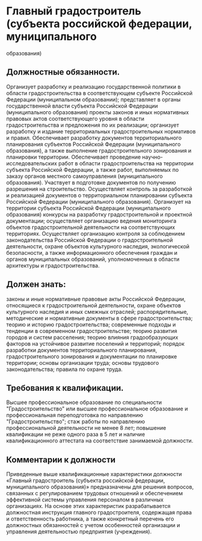 # Главный градостроитель (субъекта российской федерации, муниципального
образования)

## Должностные обязанности.
Организует разработку и реализацию
государственной политики в области градостроительства в соответствующем
субъекте Российской Федерации (муниципальном образовании); представляет в
органы государственной власти субъекта Российской Федерации (муниципального
образования) проекты законов и иных нормативных правовых актов
соответствующего уровня в области градостроительства и предложения по их
реализации; организует разработку и издание территориальных градостроительных
нормативов и правил. Обеспечивает разработку документов территориального
планирования субъектов Российской Федерации (муниципального образования), а
также выполнение градостроительного зонирования и планировки территории.
Обеспечивает проведение научно-исследовательских работ в области
градостроительства на территории субъекта Российской Федерации, а также работ,
выполняемых по заказу органов местного самоуправления (муниципального
образования). Участвует в подготовке документов по получению разрешения на
строительство. Осуществляет контроль за разработкой и реализацией документов о
территориальном планировании субъекта Российской Федерации (муниципального
образования). Организует на территории субъекта Российской Федерации
(муниципального образования) конкурсы на разработку градостроительной и
проектной документации; осуществляет организацию ведения мониторинга объектов
градостроительной деятельности на соответствующих территориях. Осуществляет
организацию контроля за соблюдением законодательства Российской Федерации о
градостроительной деятельности, охране объектов культурного наследия,
экологической безопасности, а также информационного обеспечения граждан и
органов муниципальных образований, уполномоченных в области архитектуры и
градостроительства.

## Должен знать:
законы и иные нормативные правовые акты Российской
Федерации, относящиеся к градостроительной деятельности, охране объектов
культурного наследия и иных смежных отраслей; распорядительные, методические и
нормативные документы в сфере градостроительства; теорию и историю
градостроительства; современные подходы и тенденции в современном
градостроительстве; теорию развития городов и систем расселения; теорию
влияния градообразующих факторов на устойчивое развитие поселений и
территорий; порядок разработки документов территориального планирования,
градостроительного зонирования и документации по планировке территории; основы
организации труда; основы трудового законодательства; правила по охране труда.

## Требования к квалификации.
Высшее профессиональное образование по
специальности "Градостроительство" или высшее профессиональное образование и
профессиональная переподготовка по направлению "Градостроительство"; стаж
работы по направлению профессиональной деятельности не менее 8 лет; повышение
квалификации не реже одного раза в 5 лет и наличие квалификационного аттестата
на соответствие занимаемой должности.

## Комментарии к должности

Приведенные выше квалификационные характеристики должности «Главный
градостроитель (субъекта российской федерации, муниципального образования)»
предназначены для решения вопросов, связанных с регулированием трудовых
отношений и обеспечением эффективной системы управления персоналом в различных
организациях. На основе этих характеристик разрабатывается должностная
инструкция главного градостроителя, содержащая права и ответственность
работника, а также конкретный перечень его должностных обязанностей с учетом
особенностей организации и управления деятельностью предприятия (учреждения).

